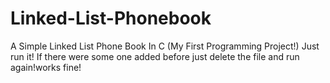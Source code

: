# Linked-List-Phonebook
A Simple Linked List Phone Book In C (My First Programming Project!)
Just run it!
If there were some one added before just delete the file and run again!works fine!
